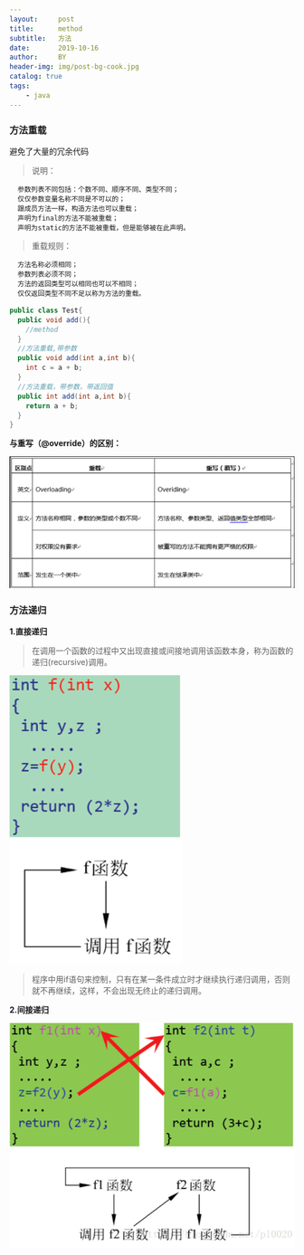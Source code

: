```yaml
---
layout:     post
title:      method
subtitle:   方法
date:       2019-10-16
author:     BY
header-img: img/post-bg-cook.jpg
catalog: true
tags:
    - java
---
```


### 方法重载
避免了大量的冗余代码

> 说明：

      参数列表不同包括：个数不同、顺序不同、类型不同；
      仅仅参数变量名称不同是不可以的；
      跟成员方法一样，构造方法也可以重载；
      声明为final的方法不能被重载；
      声明为static的方法不能被重载，但是能够被在此声明。

> 重载规则：

      方法名称必须相同；
      参数列表必须不同；
      方法的返回类型可以相同也可以不相同；
      仅仅返回类型不同不足以称为方法的重载。

```java
public class Test{
  public void add(){
    //method
  }
  //方法重载,带参数
  public void add(int a,int b){
    int c = a + b;
  }
  //方法重载，带参数，带返回值
  public int add(int a,int b){
    return a + b;
  }
}
```
**与重写（@override）的区别：**

![](https://github.com/q1206271031/photo/raw/master/%E9%87%8D%E8%BD%BD%E5%A4%8D%E5%86%99%E5%8C%BA%E5%88%AB/%E9%87%8D%E8%BD%BD%E5%A4%8D%E5%86%99%E5%8C%BA%E5%88%AB.png) 

### 方法递归

**1.直接递归**

> 在调用一个函数的过程中又出现直接或间接地调用该函数本身，称为函数的递归(recursive)调用。

![](https://github.com/q1206271031/photo/raw/master/%E6%96%B9%E6%B3%95%E9%80%92%E5%BD%92/%E7%9B%B4%E6%8E%A5%E9%80%92%E5%BD%92.png)

> 程序中用if语句来控制，只有在某一条件成立时才继续执行递归调用，否则就不再继续，这样，不会出现无终止的递归调用。

**2.间接递归**

![](https://github.com/q1206271031/photo/raw/master/%E6%96%B9%E6%B3%95%E9%80%92%E5%BD%92/%E9%97%B4%E6%8E%A5%E9%80%92%E5%BD%92.png)

